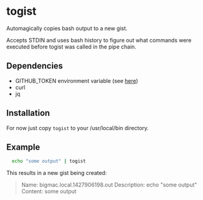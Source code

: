 # togist

Automagically copies bash output to a new gist.

Accepts STDIN and uses bash history to figure out what commands were
executed before togist was called in the pipe chain.

## Dependencies
* GITHUB\_TOKEN environment variable (see [here](https://help.github.com/articles/creating-an-access-token-for-command-line-use/))
* curl
* jq

## Installation

For now just copy `togist` to your /usr/local/bin directory.

## Example

```bash
  echo "some output" | togist
```

This results in a new gist being created:

> Name: bigmac.local.1427906198.out
> Description: echo "some output"
> Content: some output
